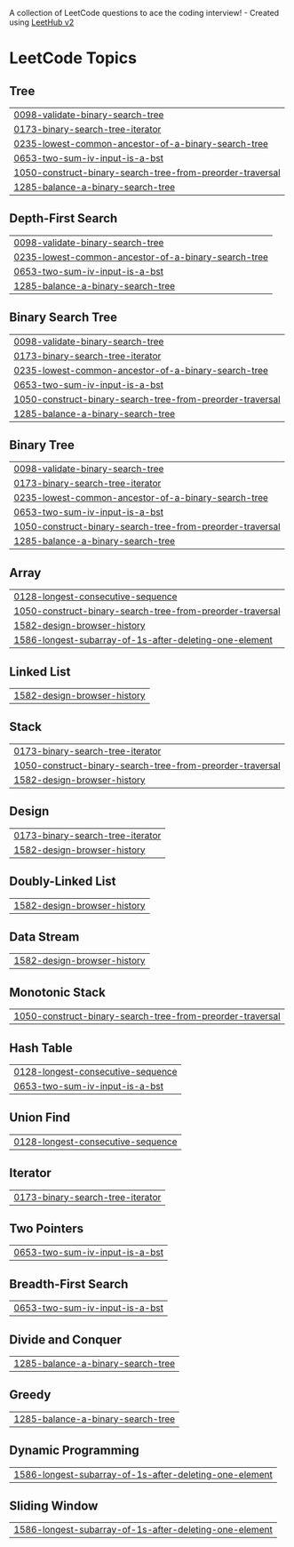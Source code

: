 A collection of LeetCode questions to ace the coding interview! - Created using [LeetHub v2](https://github.com/arunbhardwaj/LeetHub-2.0)
<!---LeetCode Topics Start-->
# LeetCode Topics
## Tree
|  |
| ------- |
| [0098-validate-binary-search-tree](https://github.com/Ash-codes18/Cpp_DSA/tree/master/0098-validate-binary-search-tree) |
| [0173-binary-search-tree-iterator](https://github.com/Ash-codes18/Cpp_DSA/tree/master/0173-binary-search-tree-iterator) |
| [0235-lowest-common-ancestor-of-a-binary-search-tree](https://github.com/Ash-codes18/Cpp_DSA/tree/master/0235-lowest-common-ancestor-of-a-binary-search-tree) |
| [0653-two-sum-iv-input-is-a-bst](https://github.com/Ash-codes18/Cpp_DSA/tree/master/0653-two-sum-iv-input-is-a-bst) |
| [1050-construct-binary-search-tree-from-preorder-traversal](https://github.com/Ash-codes18/Cpp_DSA/tree/master/1050-construct-binary-search-tree-from-preorder-traversal) |
| [1285-balance-a-binary-search-tree](https://github.com/Ash-codes18/Cpp_DSA/tree/master/1285-balance-a-binary-search-tree) |
## Depth-First Search
|  |
| ------- |
| [0098-validate-binary-search-tree](https://github.com/Ash-codes18/Cpp_DSA/tree/master/0098-validate-binary-search-tree) |
| [0235-lowest-common-ancestor-of-a-binary-search-tree](https://github.com/Ash-codes18/Cpp_DSA/tree/master/0235-lowest-common-ancestor-of-a-binary-search-tree) |
| [0653-two-sum-iv-input-is-a-bst](https://github.com/Ash-codes18/Cpp_DSA/tree/master/0653-two-sum-iv-input-is-a-bst) |
| [1285-balance-a-binary-search-tree](https://github.com/Ash-codes18/Cpp_DSA/tree/master/1285-balance-a-binary-search-tree) |
## Binary Search Tree
|  |
| ------- |
| [0098-validate-binary-search-tree](https://github.com/Ash-codes18/Cpp_DSA/tree/master/0098-validate-binary-search-tree) |
| [0173-binary-search-tree-iterator](https://github.com/Ash-codes18/Cpp_DSA/tree/master/0173-binary-search-tree-iterator) |
| [0235-lowest-common-ancestor-of-a-binary-search-tree](https://github.com/Ash-codes18/Cpp_DSA/tree/master/0235-lowest-common-ancestor-of-a-binary-search-tree) |
| [0653-two-sum-iv-input-is-a-bst](https://github.com/Ash-codes18/Cpp_DSA/tree/master/0653-two-sum-iv-input-is-a-bst) |
| [1050-construct-binary-search-tree-from-preorder-traversal](https://github.com/Ash-codes18/Cpp_DSA/tree/master/1050-construct-binary-search-tree-from-preorder-traversal) |
| [1285-balance-a-binary-search-tree](https://github.com/Ash-codes18/Cpp_DSA/tree/master/1285-balance-a-binary-search-tree) |
## Binary Tree
|  |
| ------- |
| [0098-validate-binary-search-tree](https://github.com/Ash-codes18/Cpp_DSA/tree/master/0098-validate-binary-search-tree) |
| [0173-binary-search-tree-iterator](https://github.com/Ash-codes18/Cpp_DSA/tree/master/0173-binary-search-tree-iterator) |
| [0235-lowest-common-ancestor-of-a-binary-search-tree](https://github.com/Ash-codes18/Cpp_DSA/tree/master/0235-lowest-common-ancestor-of-a-binary-search-tree) |
| [0653-two-sum-iv-input-is-a-bst](https://github.com/Ash-codes18/Cpp_DSA/tree/master/0653-two-sum-iv-input-is-a-bst) |
| [1050-construct-binary-search-tree-from-preorder-traversal](https://github.com/Ash-codes18/Cpp_DSA/tree/master/1050-construct-binary-search-tree-from-preorder-traversal) |
| [1285-balance-a-binary-search-tree](https://github.com/Ash-codes18/Cpp_DSA/tree/master/1285-balance-a-binary-search-tree) |
## Array
|  |
| ------- |
| [0128-longest-consecutive-sequence](https://github.com/Ash-codes18/Cpp_DSA/tree/master/0128-longest-consecutive-sequence) |
| [1050-construct-binary-search-tree-from-preorder-traversal](https://github.com/Ash-codes18/Cpp_DSA/tree/master/1050-construct-binary-search-tree-from-preorder-traversal) |
| [1582-design-browser-history](https://github.com/Ash-codes18/Cpp_DSA/tree/master/1582-design-browser-history) |
| [1586-longest-subarray-of-1s-after-deleting-one-element](https://github.com/Ash-codes18/Cpp_DSA/tree/master/1586-longest-subarray-of-1s-after-deleting-one-element) |
## Linked List
|  |
| ------- |
| [1582-design-browser-history](https://github.com/Ash-codes18/Cpp_DSA/tree/master/1582-design-browser-history) |
## Stack
|  |
| ------- |
| [0173-binary-search-tree-iterator](https://github.com/Ash-codes18/Cpp_DSA/tree/master/0173-binary-search-tree-iterator) |
| [1050-construct-binary-search-tree-from-preorder-traversal](https://github.com/Ash-codes18/Cpp_DSA/tree/master/1050-construct-binary-search-tree-from-preorder-traversal) |
| [1582-design-browser-history](https://github.com/Ash-codes18/Cpp_DSA/tree/master/1582-design-browser-history) |
## Design
|  |
| ------- |
| [0173-binary-search-tree-iterator](https://github.com/Ash-codes18/Cpp_DSA/tree/master/0173-binary-search-tree-iterator) |
| [1582-design-browser-history](https://github.com/Ash-codes18/Cpp_DSA/tree/master/1582-design-browser-history) |
## Doubly-Linked List
|  |
| ------- |
| [1582-design-browser-history](https://github.com/Ash-codes18/Cpp_DSA/tree/master/1582-design-browser-history) |
## Data Stream
|  |
| ------- |
| [1582-design-browser-history](https://github.com/Ash-codes18/Cpp_DSA/tree/master/1582-design-browser-history) |
## Monotonic Stack
|  |
| ------- |
| [1050-construct-binary-search-tree-from-preorder-traversal](https://github.com/Ash-codes18/Cpp_DSA/tree/master/1050-construct-binary-search-tree-from-preorder-traversal) |
## Hash Table
|  |
| ------- |
| [0128-longest-consecutive-sequence](https://github.com/Ash-codes18/Cpp_DSA/tree/master/0128-longest-consecutive-sequence) |
| [0653-two-sum-iv-input-is-a-bst](https://github.com/Ash-codes18/Cpp_DSA/tree/master/0653-two-sum-iv-input-is-a-bst) |
## Union Find
|  |
| ------- |
| [0128-longest-consecutive-sequence](https://github.com/Ash-codes18/Cpp_DSA/tree/master/0128-longest-consecutive-sequence) |
## Iterator
|  |
| ------- |
| [0173-binary-search-tree-iterator](https://github.com/Ash-codes18/Cpp_DSA/tree/master/0173-binary-search-tree-iterator) |
## Two Pointers
|  |
| ------- |
| [0653-two-sum-iv-input-is-a-bst](https://github.com/Ash-codes18/Cpp_DSA/tree/master/0653-two-sum-iv-input-is-a-bst) |
## Breadth-First Search
|  |
| ------- |
| [0653-two-sum-iv-input-is-a-bst](https://github.com/Ash-codes18/Cpp_DSA/tree/master/0653-two-sum-iv-input-is-a-bst) |
## Divide and Conquer
|  |
| ------- |
| [1285-balance-a-binary-search-tree](https://github.com/Ash-codes18/Cpp_DSA/tree/master/1285-balance-a-binary-search-tree) |
## Greedy
|  |
| ------- |
| [1285-balance-a-binary-search-tree](https://github.com/Ash-codes18/Cpp_DSA/tree/master/1285-balance-a-binary-search-tree) |
## Dynamic Programming
|  |
| ------- |
| [1586-longest-subarray-of-1s-after-deleting-one-element](https://github.com/Ash-codes18/Cpp_DSA/tree/master/1586-longest-subarray-of-1s-after-deleting-one-element) |
## Sliding Window
|  |
| ------- |
| [1586-longest-subarray-of-1s-after-deleting-one-element](https://github.com/Ash-codes18/Cpp_DSA/tree/master/1586-longest-subarray-of-1s-after-deleting-one-element) |
<!---LeetCode Topics End-->